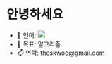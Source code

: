 # 안녕하세요

- 🔭 언어: <img src="https://img.shields.io/badge/-00599C?style=flat-square&logo=cplusplus&logoColor=white"/>
- 🌱 목표: 알고리즘
- 📫 연락: theskwoo@gmail.com
<!-- 왼쪽에 solved.ac / BOJ 프로필 카드(잔디와 문제풀이 스탯 보이는 카드) -->
<!--[![BOJ Profile](https://boj.profilecard.kr/info?username=rkdtjddn)](https://solved.ac/profile/rkdtjddn)-->
<!-- 그래프(잔디)-->
<!--<img src="https://mazandi.herokuapp.com/api?handle=rkdtjddn&theme=warm"/>-->
